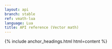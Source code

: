 ```yaml
---
layout: api
branch: stable
ref: vmath-lua
language: Lua
title: API reference (Vector math)
---
```

{% include anchor_headings.html html=content %}